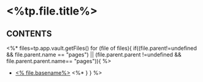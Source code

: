 # <%tp.file.title%>

## CONTENTS
<%* 
files=tp.app.vault.getFiles()
for (file of files){
	if((file.parent!=undefined && file.parent.name == "pages") || (file.parent.parent !=undefined && file.parent.parent.name== "pages")){
%>
- [<% file.basename%>](<% file.path%>)
<%*
}
}
%>